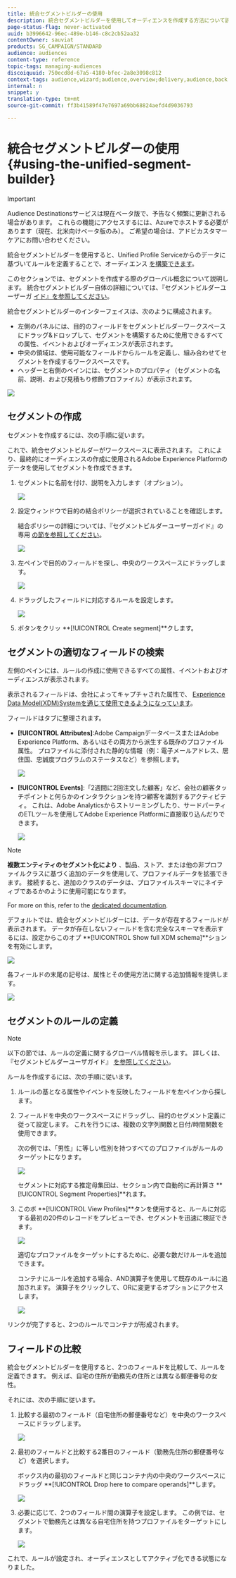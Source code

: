 ```yaml
---
title: 統合セグメントビルダーの使用
description: 統合セグメントビルダーを使用してオーディエンスを作成する方法について説明します。
page-status-flag: never-activated
uuid: b3996642-96ec-489e-b146-c8c2cb52aa32
contentOwner: sauviat
products: SG_CAMPAIGN/STANDARD
audience: audiences
content-type: reference
topic-tags: managing-audiences
discoiquuid: 750ecd8d-67a5-4180-bfec-2a8e3098c812
context-tags: audience,wizard;audience,overview;delivery,audience,back
internal: n
snippet: y
translation-type: tm+mt
source-git-commit: ff3b41589f47e7697a69bb68824aefd4d9036793

---
```



# 統合セグメントビルダーの使用 {#using-the-unified-segment-builder}

>[!IMPORTANT]
>
>Audience Destinationsサービスは現在ベータ版で、予告なく頻繁に更新される場合があります。 これらの機能にアクセスするには、Azureでホストする必要があります（現在、北米向けベータ版のみ）。 ご希望の場合は、アドビカスタマーケアにお問い合わせください。

統合セグメントビルダーを使用すると、Unified Profile Serviceからのデータに基づいてルールを定義することで、オーディエンス [を構築できます](https://www.adobe.io/apis/experienceplatform/home/profile-identity-segmentation.html)。

このセクションでは、セグメントを作成する際のグローバル概念について説明します。 統合セグメントビルダー自体の詳細については、『セグメントビルダーユーザーガ [イド』を参照してください](https://www.adobe.io/apis/experienceplatform/home/profile-identity-segmentation/profile-identity-segmentation-services.html#!api-specification/markdown/narrative/technical_overview/segmentation/segment-builder-guide.md)。

統合セグメントビルダーのインターフェイスは、次のように構成されます。

* 左側のパネルには、目的のフィールドをセグメントビルダーワークスペースにドラッグ&amp;ドロップして、セグメントを構築するために使用できるすべての属性、イベントおよびオーディエンスが表示されます。
* 中央の領域は、使用可能なフィールドからルールを定義し、組み合わせてセグメントを作成するワークスペースです。
* ヘッダーと右側のペインには、セグメントのプロパティ（セグメントの名前、説明、および見積もり修飾プロファイル）が表示されます。

![](assets/aep_audiences_interface.png)

## セグメントの作成

セグメントを作成するには、次の手順に従います。

これで、統合セグメントビルダーがワークスペースに表示されます。 これにより、最終的にオーディエンスの作成に使用されるAdobe Experience Platformのデータを使用してセグメントを作成できます。

1. セグメントに名前を付け、説明を入力します（オプション）。

   ![](assets/aep_audiences_creation_edit_name.png)

1. 設定ウィンドウで目的の結合ポリシーが選択されていることを確認します。

   結合ポリシーの詳細については、『セグメントビルダーユーザーガイド』の専用 [の節を参照してください](https://www.adobe.io/apis/experienceplatform/home/profile-identity-segmentation/profile-identity-segmentation-services.html#!api-specification/markdown/narrative/technical_overview/segmentation/segment-builder-guide.md)。

   ![](assets/aep_audiences_mergepolicy.png)

1. 左ペインで目的のフィールドを探し、中央のワークスペースにドラッグします。

   ![](assets/aep_audiences_dragfield.png)

1. ドラッグしたフィールドに対応するルールを設定します。

   ![](assets/aep_audiences_configure_rules.png)

1. ボタンをクリッ **[!UICONTROL Create segment]**クします。

## セグメントの適切なフィールドの検索

左側のペインには、ルールの作成に使用できるすべての属性、イベントおよびオーディエンスが表示されます。

表示されるフィールドは、会社によってキャプチャされた属性で、 [Experience Data Model(XDM)Systemを通じて使用できるようになっています](https://www.adobe.io/apis/experienceplatform/home/xdm.html)。

フィールドはタブに整理されます。

* **[!UICONTROL Attributes]**:Adobe CampaignデータベースまたはAdobe Experience Platform、あるいはその両方から派生する既存のプロファイル属性。 プロファイルに添付された静的な情報（例：電子メールアドレス、居住国、忠誠度プログラムのステータスなど）を参照します。

   ![](assets/aep_audiences_attributestab.png)

* **[!UICONTROL Events]**:「2週間に2回注文した顧客」など、会社の顧客タッチポイントと何らかのインタラクションを持つ顧客を識別するアクティビティ。 これは、Adobe Analyticsからストリーミングしたり、サードパーティのETLツールを使用してAdobe Experience Platformに直接取り込んだりできます。

   ![](assets/aep_audiences_eventstab.png)

>[!NOTE]
>
>**複数エンティティのセグメント化により** 、製品、ストア、または他の非プロファイルクラスに基づく追加のデータを使用して、プロファイルデータを拡張できます。 接続すると、追加のクラスのデータは、プロファイルスキーマにネイティブであるかのように使用可能になります。
>
>For more on this, refer to the [dedicated documentation](https://www.adobe.io/apis/experienceplatform/home/profile-identity-segmentation/profile-identity-segmentation-services.html#!api-specification/markdown/narrative/tutorials/segmentation/multi_entity_segmentation.md).

デフォルトでは、統合セグメントビルダーには、データが存在するフィールドが表示されます。 データが存在しないフィールドを含む完全なスキーマを表示するには、設定からこのオプ **[!UICONTROL Show full XDM schema]**ションを有効にします。

![](assets/aep_audiences_populatedfields.png)

各フィールドの末尾の記号は、属性とその使用方法に関する追加情報を提供します。

![](assets/aep_audiences_isymbol.png)

## セグメントのルールの定義

>[!NOTE]
>
>以下の節では、ルールの定義に関するグローバル情報を示します。 詳しくは、『セグメントビルダーユーザガイド』 [を参照してください](https://www.adobe.io/apis/experienceplatform/home/profile-identity-segmentation/profile-identity-segmentation-services.html#!api-specification/markdown/narrative/technical_overview/segmentation/segment-builder-guide.md)。

ルールを作成するには、次の手順に従います。

1. ルールの基となる属性やイベントを反映したフィールドを左ペインから探します。

1. フィールドを中央のワークスペースにドラッグし、目的のセグメント定義に従って設定します。 これを行うには、複数の文字列関数と日付/時間関数を使用できます。

   次の例では、「男性」に等しい性別を持つすべてのプロファイルがルールのターゲットになります。

   ![](assets/aep_audiences_malegender.png)

   セグメントに対応する推定母集団は、セクション内で自動的に再計算さ **[!UICONTROL Segment Properties]**れます。

1. このボ **[!UICONTROL View Profiles]**タンを使用すると、ルールに対応する最初の20件のレコードをプレビューでき、セグメントを迅速に検証できます。

   ![](assets/aep_audiences_samplepreview.png)

   適切なプロファイルをターゲットにするために、必要な数だけルールを追加できます。

   コンテナにルールを追加する場合、AND演算子を使用して既存のルールに追加されます。 演算子をクリックして、ORに変更するオプションにアクセスします。

   ![](assets/aep_audiences_andoperator.png)

リンクが完了すると、2つのルールでコンテナが形成されます。

## フィールドの比較

統合セグメントビルダーを使用すると、2つのフィールドを比較して、ルールを定義できます。 例えば、自宅の住所が勤務先の住所とは異なる郵便番号の女性。

それには、次の手順に従います。

1. 比較する最初のフィールド（自宅住所の郵便番号など）を中央のワークスペースにドラッグします。

   ![](assets/aep_audiences_comparing_1.png)

1. 最初のフィールドと比較する2番目のフィールド（勤務先住所の郵便番号など）を選択します。

   ボックス内の最初のフィールドと同じコンテナ内の中央のワークスペースにドラッグ **[!UICONTROL Drop here to compare operands]**します。

   ![](assets/aep_audiences_comparing_2.png)

1. 必要に応じて、2つのフィールド間の演算子を設定します。 この例では、セグメントで勤務先とは異なる自宅住所を持つプロファイルをターゲットにします。

   ![](assets/aep_audiences_comparing_3.png)

これで、ルールが設定され、オーディエンスとしてアクティブ化できる状態になりました。

